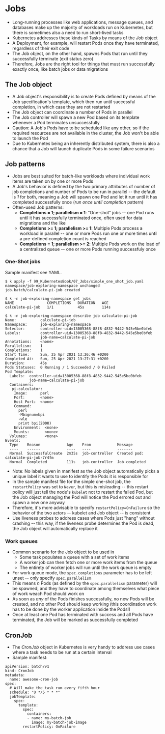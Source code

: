 # Jobs

* Long-running processes like web applications, message queues, and databases make up the majority of workloads run on Kubernetes, but there is sometimes also a need to run short-lived tasks
* Kubernetes addresses these kinds of Tasks by means of the _Job_ object
* A Deployment, for example, will restart Pods once they have terminated, regardless of their exit code
* The Job object, on the other hand, spawns Pods that run until they successfully terminate (exit status zero)
* Therefore, Jobs are the right tool for things that must run successfully exactly once, like batch jobs or data migrations

## The Job object

* A Job object's responsibility is to create Pods defined by means of the Job specification's template, which then run until successful completion, in which case they are not restarted
* The Job object can coordinate a number of Pods in parallel
* The Job controller will spawn a new Pod based on its template whenever a Pod terminates unsuccessfully
* Caution: A Job's Pods have to be scheduled like any other, so if the required resources are not available in the cluster, the Job won't be able to launch the Pod
* Due to Kubernetes being an inherently distributed system, there is also a chance that a Job will launch duplicate Pods in some failure scenarios

## Job patterns

* Jobs are best suited for batch-like workloads where individual work items are taken on by one or more Pods
* A Job's behavior is defined by the two primary attributes of number of job completions and number of Pods to be run in parallel -- the default is _1_ for both, meaning a Job will spawn one Pod and let it run until it has completed successfully once (_run once until completion_ pattern)
* Often-used Job patterns:
    * __Completions = 1; parallelism = 1__: "One-shot" jobs -- one Pod runs until it has successfully terminated once, often used for data migrations and the like
    * __Completions >= 1; parallelism >= 1__: Multiple Pods process a workload in parallel -- one or more Pods run one or more times until a pre-defined completion count is reached
    * __Completions = 1; parallelism >= 2__: Multiple Pods work on the load of a centralized queue -- one or more Pods running successfuly once

### One-Shot jobs

Sample manifest see YAML.

```
$ k apply -f 99_KubernetesBook/07_Jobs/simple_one_shot_job.yaml
namespace/job-exploring-namespace unchanged
job.batch/calculate-pi-job created

$ k -n job-exploring-namespace get jobs
NAME               COMPLETIONS   DURATION   AGE
calculate-pi-job   1/1           45s        114s

$ k -n job-exploring-namespace describe job calculate-pi-job
Name:           calculate-pi-job
Namespace:      job-exploring-namespace
Selector:       controller-uid=13005368-88f8-4832-9442-545e5be0bfeb
Labels:         controller-uid=13005368-88f8-4832-9442-545e5be0bfeb
                job-name=calculate-pi-job
Annotations:    <none>
Parallelism:    1
Completions:    1
Start Time:     Sun, 25 Apr 2021 13:26:46 +0200
Completed At:   Sun, 25 Apr 2021 13:27:31 +0200
Duration:       45s
Pods Statuses:  0 Running / 1 Succeeded / 0 Failed
Pod Template:
  Labels:  controller-uid=13005368-88f8-4832-9442-545e5be0bfeb
           job-name=calculate-pi-job
  Containers:
   pi-calculator:
    Image:      perl
    Port:       <none>
    Host Port:  <none>
    Command:
      perl
      -Mbignum=bpi
      -wle
      print bpi(2000)
    Environment:  <none>
    Mounts:       <none>
  Volumes:        <none>
Events:
  Type    Reason            Age    From            Message
  ----    ------            ----   ----            -------
  Normal  SuccessfulCreate  2m35s  job-controller  Created pod: calculate-pi-job-7r4fm
  Normal  Completed         111s   job-controller  Job completed
```

* Note: No labels given in manifest as the Job object automatically picks a unique label it wants to use to identify the Pods it is responsible for
* In the sample manifest file for the simple one-shot job, the `restartPolicy` was set to `Never`, but this is misleading -- this restart policy will just tell the node's `kubelet` not to restart the failed Pod, but the Job object managing the Pod will notice the Pod errored out and spawn a new one anyway
* Therefore, it's more advisable to specify `restartPolicy=OnFailure` so the behavior of the two actors -- kubelet and Job object -- is consistent
* Use liveness probes to address cases where Pods just "hang" without crashing -- this way, if the liveness probe determines the Pod is dead, the Job object will automatically replace it

### Work queues

* Common scenario for the Job object to be used in
    * Some task populates a queue with a set of work items
    * A worker job can then fetch one or more work items from the queue
    * The entirety of worker jobs will run until the work queue is empty
* For work queue mode, the `spec.completions` parameter has to be left unset -- only specify `spec.parallelism`
* This means _n_ Pods (as defined by the `spec.parallelism` parameter) will be spawned, and they have to coordinate among themselves what piece of work weach Pod should work on
* As soon as _any_ of the Pods finishes successfully, no new Pods will be created, and no other Pod should keep working (this coordination work has to be done by the worker application inside the Pods!)
* Once at least one Pod has terminated with success and all Pods have terminated, the Job will be marked as successfully completed

## CronJob

* The _CronJob_ object in Kubernetes is very handy to address use cases where a task needs to be run at a certain interval
* Sample manifest:

```
apiVersion: batch/v1
kind: CronJob
metadata:
  name: awesome-cron-job
spec:
  # Will make the task run every fifth hour
  schedule: "0 */5 * * *"
  jobTemplate:
    spec:
      template:
        spec:
          containers:
          - name: my-batch-job
            image: my-batch-job-image
        restartPolicy: OnFailure
```
